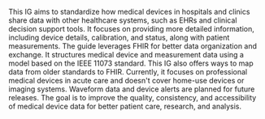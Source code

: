 This IG aims to standardize how medical devices in hospitals and clinics share data with other healthcare systems, such as EHRs and clinical decision support tools. It focuses on providing more detailed information, including device details, calibration, and status, along with patient measurements. The guide leverages FHIR for better data organization and exchange. It structures medical device and measurement data using a model based on the IEEE 11073 standard. This IG also offers ways to map data from older standards to FHIR. Currently, it focuses on professional medical devices in acute care and doesn't cover home-use devices or imaging systems. Waveform data and device alerts are planned for future releases. The goal is to improve the quality, consistency, and accessibility of medical device data for better patient care, research, and analysis. 
